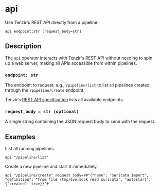 # api

Use Tenzir's REST API directly from a pipeline.

```tql
api endpoint:str [request_body=str]
```

## Description

The `api` operator interacts with Tenzir's REST API without needing to spin up a
web server, making all APIs accessible from within pipelines.

### `endpoint: str`

The endpoint to request, e.g., `/pipeline/list` to list all pipelines created
through the `/pipeline/create` endpoint.

Tenzir's [REST API specification](/api) lists all available endpoints.

### `request_body = str (optional)`

A single string containing the JSON request body to send with the request.

## Examples

List all running pipelines:

```tql
api "/pipeline/list"
```

Create a new pipeline and start it immediately.

```tql
api "/pipeline/create" request_body=r#"{"name": "Suricata Import", "definition": "from file /tmp/eve.sock read suricata", "autostart": {"created": true}}"#
```
